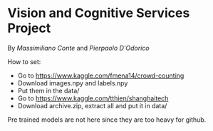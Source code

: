 # Vision and Cognitive Services Project
By *Massimiliano Conte* and *Pierpaolo D'Odorico*

How to set:
* Go to https://www.kaggle.com/fmena14/crowd-counting
* Download images.npy and labels.npy
* Put them in the data/
* Go to https://www.kaggle.com/tthien/shanghaitech
* Download archive.zip, extract all and put it in data/

Pre trained models are not here since they are too heavy for github.
